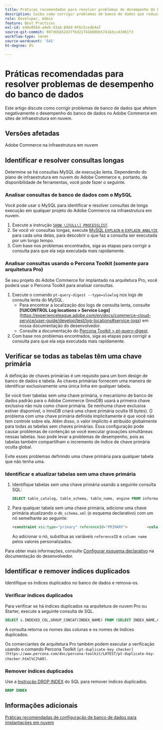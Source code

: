 ```yaml
---
title: Práticas recomendadas para resolver problemas de desempenho do banco de dados
description: Saiba como corrigir problemas de banco de dados que reduzem o desempenho em sites do Adobe Commerce implantados em infraestrutura em nuvem.
role: Developer, Admin
feature: Best Practices
exl-id: e40e0564-a4eb-43a8-89dd-9f6c5cedb4a7
source-git-commit: 987d65b52437fbd21f41600bb5741b3cc43d01f3
workflow-type: tm+mt
source-wordcount: '541'
ht-degree: 0%

---
```


<!--Consider moving this topic to the Maintenance section-->

# Práticas recomendadas para resolver problemas de desempenho do banco de dados

Este artigo discute como corrigir problemas de banco de dados que afetam negativamente o desempenho do banco de dados no Adobe Commerce em sites de infraestrutura em nuvem.

## Versões afetadas

Adobe Commerce na infraestrutura em nuvem

## Identificar e resolver consultas longas

Determine se há consultas MySQL de execução lenta. Dependendo do plano de infraestrutura em nuvem do Adobe Commerce e, portanto, da disponibilidade de ferramentas, você pode fazer o seguinte.

### Analisar consultas de banco de dados com o MySQL

Você pode usar o MySQL para identificar e resolver consultas de longa execução em qualquer projeto do Adobe Commerce na infraestrutura em nuvem.

1. Execute a instrução [`SHOW \[FULL\] PROCESSLIST`](https://dev.mysql.com/doc/refman/8.0/en/show-processlist.html).
1. Se você vir consultas longas, execute [MySQL `EXPLAIN` e `EXPLAIN ANALYZE`](https://mysqlserverteam.com/mysql-explain-analyze/) para cada uma delas, para descobrir o que faz a consulta ser executada por um longo tempo.
1. Com base nos problemas encontrados, siga as etapas para corrigir a consulta para que ela seja executada mais rapidamente.

### Analisar consultas usando o Percona Toolkit (somente para arquitetura Pro)

Se seu projeto do Adobe Commerce for implantado na arquitetura Pro, você poderá usar o Percona Toolkit para analisar consultas.

1. Execute o comando `pt-query-digest --type=slowlog` nos logs de consulta lenta do MySQL.
   * Para encontrar a localização dos logs de consulta lenta, consulte **[!UICONTROL Log locations > Service Logs]**(https://experienceleague.adobe.com/en/docs/commerce-cloud-service/user-guide/develop/test/log-locations#service-logs) em nossa documentação do desenvolvedor.
   * Consulte a documentação do [Percona Toolkit > pt-query-digest](https://www.percona.com/doc/percona-toolkit/LATEST/pt-query-digest.html#pt-query-digest).
1. Com base nos problemas encontrados, siga as etapas para corrigir a consulta para que ela seja executada mais rapidamente.

## Verificar se todas as tabelas têm uma chave primária

A definição de chaves primárias é um requisito para um bom design de banco de dados e tabela. As chaves primárias fornecem uma maneira de identificar exclusivamente uma única linha em qualquer tabela.

Se você tiver tabelas sem uma chave primária, o mecanismo de banco de dados padrão para o Adobe Commerce (InnoDB) usará a primeira chave exclusiva não nula como chave primária. Se nenhuma chave exclusiva estiver disponível, o InnoDB criará uma chave primária oculta (6 bytes). O problema com uma chave primária definida implicitamente é que você não tem controle sobre ela. Além disso, o valor implícito é atribuído globalmente para todas as tabelas sem chaves primárias. Essa configuração pode causar problemas de contenção se você executar gravações simultâneas nessas tabelas. Isso pode levar a problemas de desempenho, pois as tabelas também compartilham o incremento de índice de chave primária oculta global.

Evite esses problemas definindo uma chave primária para qualquer tabela que não tenha uma.

### Identificar e atualizar tabelas sem uma chave primária

1. Identifique tabelas sem uma chave primária usando a seguinte consulta SQL:

   ```sql
   SELECT table_catalog, table_schema, table_name, engine FROM information_schema.tables        WHERE (table_catalog, table_schema, table_name) NOT IN (SELECT table_catalog, table_schema, table_name FROM information_schema.table_constraints  WHERE constraint_type = 'PRIMARY KEY') AND table_schema NOT IN ('information_schema', 'pg_catalog');    
   ```

1. Para qualquer tabela sem uma chave primária, adicione uma chave primária atualizando o `db_schema.xml` (o esquema declarativo) com um nó semelhante ao seguinte:

   ```html
   <constraint xsi:type="primary" referenceId="PRIMARY">         <column name="id_column"/>     </constraint>    
   ```

   Ao adicionar o nó, substitua as variáveis `referenceID` e `column name` pelos valores personalizados.

Para obter mais informações, consulte [Configurar esquema declarativo](https://developer.adobe.com/commerce/php/development/components/declarative-schema/configuration/) na documentação do desenvolvedor.

## Identificar e remover índices duplicados

Identifique os índices duplicados no banco de dados e remova-os.

### Verificar índices duplicados

Para verificar se há índices duplicados na arquitetura de nuvem Pro ou Starter, execute a seguinte consulta de SQL.

```sql
SELECT s.INDEXED_COL,GROUP_CONCAT(INDEX_NAME) FROM (SELECT INDEX_NAME,GROUP_CONCAT(CONCAT(TABLE_NAME,'.',COLUMN_NAME) ORDER BY CONCAT(SEQ_IN_INDEX,COLUMN_NAME)) 'INDEXED_COL' FROM INFORMATION_SCHEMA.STATISTICS WHERE TABLE_SCHEMA = 'db?' GROUP BY INDEX_NAME)as s GROUP BY INDEXED_COL HAVING COUNT(1)>1
```

A consulta retorna os nomes das colunas e os nomes de índices duplicados.

Os comerciantes de arquitetura Pro também podem executar a verificação usando o comando Percona Toolkit `[pt-duplicate-key checker](https://www.percona.com/doc/percona-toolkit/LATEST/pt-duplicate-key-checker.html%C2%A0)`.

### Remover índices duplicados

Use a [Instrução DROP INDEX](https://dev.mysql.com/doc/refman/8.0/en/drop-index.html) do SQL para remover índices duplicados.

```SQL
DROP INDEX
```

## Informações adicionais

[Práticas recomendadas de configuração de banco de dados para implantações em nuvem](../planning/database-on-cloud.md)
